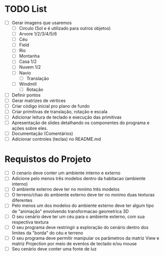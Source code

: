 # TODO List

- [ ] Gerar imagens que usaremos
  - [ ] Circulo (Sol e é utilizado para outros objetos)
  - [ ] Arvore 1/2/3/4/5/6
  - [ ] Céu
  - [ ] Field
  - [ ] Rio
  - [ ] Montanha
  - [ ] Casa 1/2
  - [ ] Nuvem 1/2
  - [ ] Navio
  	- [ ] Translação
  - [ ] Windmill
  	- [ ] Rotação
- [ ] Definir pontos
- [ ] Gerar matrizes de vértices
- [ ] Criar código inicial pro plano de fundo
- [ ] Criar primitivas de translação, rotação e escala
- [ ] Adicionar leitura de teclado e execução das primitivas
- [ ] Apresentação de slides detalhando os componentes do programa e ações sobre eles.
- [ ] Documentação (Comentários)
- [ ] Adicionar controles (teclas) no README.md

# Requistos do Projeto
- [ ] O cenario deve conter um ambiente interno e externo
- [ ] Adicione pelo menos três modelos dentro da habitacao (ambiente interno)
- [ ] O ambiente externo deve ter no mınimo três modelos
- [ ] O terreno/chao do ambiente externo deve ter no mınimo duas texturas diferentes
- [ ] Pelo menos um dos modelos do ambiente externo deve ter algum tipo de
      "animação" envolvendo transformacao geometrica 3D
- [ ] O seu cenário deve ter um céu para o ambiente externo, com sua respectiva
      textura
- [ ] O seu programa deve restringir a exploração do cenário dentro dos limites
      da "borda" do céu e terreno
- [ ] O seu programa deve permitir manipular os parâmetros da matriz View
      e matriz Projection por meio de eventos de teclado e/ou mouse
- [ ] Seu cenário deve conter uma fonte de luz
